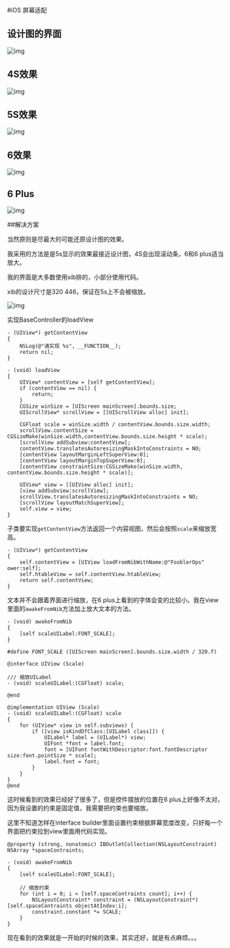 #iOS 屏幕适配

## 设计图的界面
![img](./img/Foobler1.png)

## 4S效果
![img](./img/Foobler2.png)

## 5S效果
![img](./img/Foobler3.png)

## 6效果
![img](./img/Foobler4.png)

## 6 Plus
![img](./img/Foobler5.png)

##解决方案

当然原则是尽最大的可能还原设计图的效果。

我采用的方法是是5s显示的效果最接近设计图，4S会出现滚动条，6和6 plus适当放大。

我的界面是大多数使用xib排的，小部分使用代码。

xib的设计尺寸是320 446，保证在5s上不会被缩放。

![img](./img/Foobler6.png)

实现BaseController的loadView

```
- (UIView*) getContentView
{
    NSLog(@"请实现 %s", __FUNCTION__);
    return nil;
}

- (void) loadView
{
    UIView* contentView = [self getContentView];
    if (contentView == nil) {
        return;
    }
    CGSize winSize = [UIScreen mainScreen].bounds.size;
    UIScrollView* scrollView = [[UIScrollView alloc] init];

    CGFloat scale = winSize.width / contentView.bounds.size.width;
    scrollView.contentSize = CGSizeMake(winSize.width,contentView.bounds.size.height * scale);
    [scrollView addSubview:contentView];
    contentView.translatesAutoresizingMaskIntoConstraints = NO;
    [contentView layoutMarginLeftSuperView:0];
    [contentView layoutMarginTopSuperView:0];
    [contentView constraintSize:CGSizeMake(winSize.width, contentView.bounds.size.height * scale)];

    UIView* view = [[UIView alloc] init];
    [view addSubview:scrollView];
    scrollView.translatesAutoresizingMaskIntoConstraints = NO;
    [scrollView layoutMatchSuperView];
    self.view = view;
}
```

子类要实现`getContentView`方法返回一个内容视图，然后会按照`scale`来缩放宽高。

```
- (UIView*) getContentView
{
    self.contentView = [UIView loadFromNibWithName:@"FooblerOps" ower:self];
    self.htableView = self.contentView.htableView;
    return self.contentView;
}
```

文本并不会跟着界面进行缩放，在6 plus上看到的字体会变的比较小。我在view里面的`awakeFromNib`方法加上放大文本的方法。

```
- (void) awakeFromNib
{
    [self scaleUILabel:FONT_SCALE];
}
```

```
#define FONT_SCALE ([UIScreen mainScreen].bounds.size.width / 320.f)
```

```
@interface UIView (Scale)

/// 缩放UILabel
- (void) scaleUILabel:(CGFloat) scale;

@end

@implementation UIView (Scale)
- (void) scaleUILabel:(CGFloat) scale
{
    for (UIView* view in self.subviews) {
        if ([view isKindOfClass:[UILabel class]]) {
            UILabel* label = (UILabel*) view;
            UIFont *font = label.font;
            font = [UIFont fontWithDescriptor:font.fontDescriptor size:font.pointSize * scale];
            label.font = font;
        }
    }
}
@end
```

这时候看到的效果已经好了很多了，但是控件摆放的位置在6 plus上好像不太对，因为我设置的约束是固定值，我需要把约束也要缩放。

这里不知道怎样在interface builder里面设置约束根据屏幕宽度改变，只好每一个界面把约束拉到view里面用代码实现。

```
@property (strong, nonatomic) IBOutletCollection(NSLayoutConstraint) NSArray *spaceContraints;
```

```
- (void) awakeFromNib
{
    [self scaleUILabel:FONT_SCALE];

    // 缩放约束
    for (int i = 0; i < [self.spaceContraints count]; i++) {
        NSLayoutConstraint* constraint = (NSLayoutConstraint*)[self.spaceContraints objectAtIndex:i];
        constraint.constant *= SCALE;
    }
}
```

现在看到的效果就是一开始的时候的效果，其实还好，就是有点麻烦。。。
